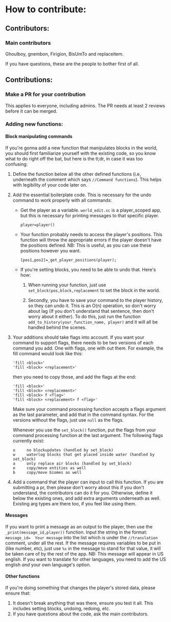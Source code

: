 # How to contribute:

## Contributors:

### Main contributors
Ghoulboy, gnembon, Firigion, BisUmTo and replaceitem.

If you have questions, these are the people to bother first of all.

## Contributions:

### Make a PR for your contribution

This applies to everyone, including admins. The PR needs at least 2 reviews before it can be merged.

### Adding new functions:

#### Block manipulating commands

If you're gonna add a new function that manipulates blocks in the world, you should first familiarize yourself with the
existing code, so you know what to do right off the bat, but here is the tl;dr, in case it was too confusing:

1. Define the function below all the other defined functions (i.e, underneath the comment which says `//Command functions`).
   This helps with legibility of your code later on.
2. Add the essential boilerplate code. This is necessary for the undo command to work properly with all commands:
   
    - Get the player as a variable. `world_edit.sc` is a player_scoped app, but this is necessary for printing messages
      to that specific player.
      
      `player=player()`

    - Your function probably needs to access the player's positions. This function will throw the appropriate errors if 
      the player doesn't have the positions defined. NB: This is useful, as you can use these positions however you want.
      
        `[pos1,pos2]=_get_player_positions(player);`

    - If you're setting blocks, you need to be able to undo that. Here's how:
        
      1. When running your function, just use `set_block(pos,block,replacement` to set the block in the world.
   
      2. Secondly, you have to save your command to the player history, so they can undo it. This is an O(n) operation, so
         don't worry about lag (If you don't understand that sentence, then don't worry about it either). To do this, just
         run the function `add_to_history(your_function_name, player)` and it will all be handled behind the scenes.
         
3. Your additions should take flags into account. If you want your command to support flags, there needs to be two versions of each command you add. One with flags, one with out them. For example, the fill command would look like this:
   ```
   'fill <block>'
   'fill <block> <replacement>'
   ```
   then you need to copy those, and add the flags at the end:
   ```
   'fill <block>'
   'fill <block> <replacement>'
   'fill <block> f <flag>'
   'fill <block> <replacement> f <flag>'
   ```
   Make sure your command processing function accepts a flags argument as the last parameter, and add that in the command syntax. For the versions without the flags, just use `null` as the flags.
   
   Whenever you use the `set_block()` function, put the flags from your command processing function at the last argument.
   The following flags currently exist:
   ```
   u     no blockupdates (handled by set_block)
   w     waterlog blocks that get placed inside water (handled by set_block)
   a     only replace air blocks (handled by set_block)
   e     copy/move entities as well
   b     copy/move biomes as well
   ```

4. Add a command that the player can input to call this function. If you are submitting a pr, then please don't worry 
   about this if you don't understand, the contributors can do it for you. Otherwise, define it below the existing ones, 
   and add extra arguments underneath as well. Existing arg types are there too, if you feel like using them.
   
#### Messages

If you want to print a message as an output to the player, then use the `_print(message_id,player))` function. Input the string in the format:
`message_id=  Your message` into the list which is under the `//translation` comment, under all the rest. If the message
requires variables to be put in (like number, etc), just use `%s` in the message to stand for that value, it will be taken 
care of by the rest of the app. NB: This message will appear in US english. If you want to translate for other languages,
you need to add the US english *and* your own language's option.

#### Other functions

If you're doing something that changes the player's stored data, please ensure that:
   1. It doesn't break anything that was there, ensure you test it all. This includes setting blocks, undoing, redoing, etc.
   2. If you have questions about the code, ask the main contributors.
